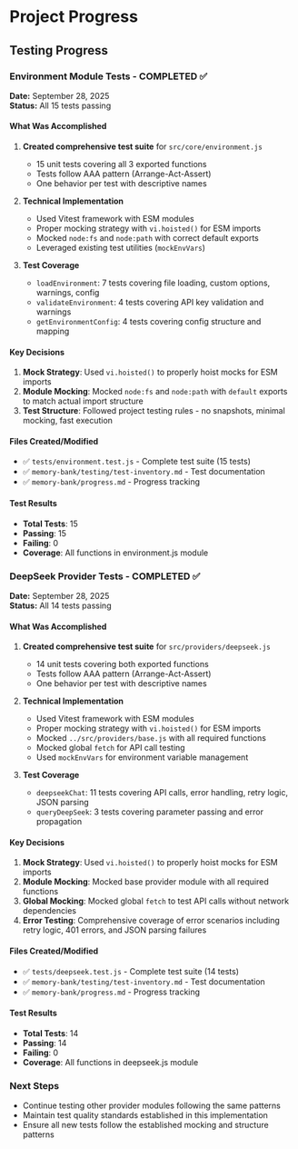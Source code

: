 # Project Progress

## Testing Progress

### Environment Module Tests - COMPLETED ✅

**Date:** September 28, 2025  
**Status:** All 15 tests passing

#### What Was Accomplished

1. **Created comprehensive test suite** for `src/core/environment.js`
   - 15 unit tests covering all 3 exported functions
   - Tests follow AAA pattern (Arrange-Act-Assert)
   - One behavior per test with descriptive names

2. **Technical Implementation**
   - Used Vitest framework with ESM modules
   - Proper mocking strategy with `vi.hoisted()` for ESM imports
   - Mocked `node:fs` and `node:path` with correct default exports
   - Leveraged existing test utilities (`mockEnvVars`)

3. **Test Coverage**
   - `loadEnvironment`: 7 tests covering file loading, custom options, warnings, config
   - `validateEnvironment`: 4 tests covering API key validation and warnings
   - `getEnvironmentConfig`: 4 tests covering config structure and mapping

#### Key Decisions

1. **Mock Strategy**: Used `vi.hoisted()` to properly hoist mocks for ESM imports
2. **Module Mocking**: Mocked `node:fs` and `node:path` with `default` exports to match actual import structure
3. **Test Structure**: Followed project testing rules - no snapshots, minimal mocking, fast execution

#### Files Created/Modified

- ✅ `tests/environment.test.js` - Complete test suite (15 tests)
- ✅ `memory-bank/testing/test-inventory.md` - Test documentation
- ✅ `memory-bank/progress.md` - Progress tracking

#### Test Results

- **Total Tests**: 15
- **Passing**: 15
- **Failing**: 0
- **Coverage**: All functions in environment.js module

### DeepSeek Provider Tests - COMPLETED ✅

**Date:** September 28, 2025  
**Status:** All 14 tests passing

#### What Was Accomplished

1. **Created comprehensive test suite** for `src/providers/deepseek.js`
   - 14 unit tests covering both exported functions
   - Tests follow AAA pattern (Arrange-Act-Assert)
   - One behavior per test with descriptive names

2. **Technical Implementation**
   - Used Vitest framework with ESM modules
   - Proper mocking strategy with `vi.hoisted()` for ESM imports
   - Mocked `../src/providers/base.js` with all required functions
   - Mocked global `fetch` for API call testing
   - Used `mockEnvVars` for environment variable management

3. **Test Coverage**
   - `deepseekChat`: 11 tests covering API calls, error handling, retry logic, JSON parsing
   - `queryDeepSeek`: 3 tests covering parameter passing and error propagation

#### Key Decisions

1. **Mock Strategy**: Used `vi.hoisted()` to properly hoist mocks for ESM imports
2. **Module Mocking**: Mocked base provider module with all required functions
3. **Global Mocking**: Mocked global `fetch` to test API calls without network dependencies
4. **Error Testing**: Comprehensive coverage of error scenarios including retry logic, 401 errors, and JSON parsing failures

#### Files Created/Modified

- ✅ `tests/deepseek.test.js` - Complete test suite (14 tests)
- ✅ `memory-bank/testing/test-inventory.md` - Test documentation
- ✅ `memory-bank/progress.md` - Progress tracking

#### Test Results

- **Total Tests**: 14
- **Passing**: 14
- **Failing**: 0
- **Coverage**: All functions in deepseek.js module

### Next Steps

- Continue testing other provider modules following the same patterns
- Maintain test quality standards established in this implementation
- Ensure all new tests follow the established mocking and structure patterns
